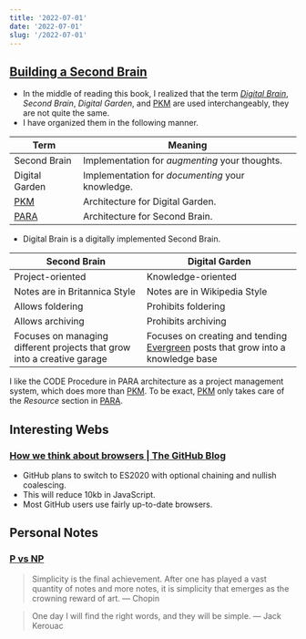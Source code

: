 ```yaml
---
title: '2022-07-01'
date: '2022-07-01'
slug: '/2022-07-01'
---
```


## [Building a Second Brain](../Readings/Building%20a%20Second%20Brain.md)

- In the middle of reading this book, I realized that the term _[Digital Brain](../Notes/Digital%20Brain.md)_, _Second Brain_, _Digital Garden_, and [PKM](../Notes/PKM.md) are used interchangeably, they are not quite the same.
- I have organized them in the following manner.

| Term                     | Meaning                                          |
| ------------------------ | ------------------------------------------------ |
| Second Brain             | Implementation for _augmenting_ your thoughts.   |
| Digital Garden           | Implementation for _documenting_ your knowledge. |
| [PKM](../Notes/PKM.md)   | Architecture for Digital Garden.                 |
| [PARA](../Notes/PARA.md) | Architecture for Second Brain.                   |

- Digital Brain is a digitally implemented Second Brain.

| Second Brain                                                            | Digital Garden                                                                                           |
| ----------------------------------------------------------------------- | -------------------------------------------------------------------------------------------------------- |
| Project-oriented                                                        | Knowledge-oriented                                                                                       |
| Notes are in Britannica Style                                           | Notes are in Wikipedia Style                                                                             |
| Allows foldering                                                        | Prohibits foldering                                                                                      |
| Allows archiving                                                        | Prohibits archiving                                                                                      |
| Focuses on managing different projects that grow into a creative garage | Focuses on creating and tending [Evergreen](../Notes/Evergreen.md) posts that grow into a knowledge base |

I like the CODE Procedure in PARA architecture as a project management system, which does more than [PKM](../Notes/PKM.md). To be exact, [PKM](../Notes/PKM.md) only takes care of the _Resource_ section in [PARA](../Notes/PARA.md).

## Interesting Webs

### [How we think about browsers | The GitHub Blog](https://github.blog/2022-06-10-how-we-think-about-browsers/)

- GitHub plans to switch to ES2020 with optional chaining and nullish coalescing.
- This will reduce 10kb in JavaScript.
- Most GitHub users use fairly up-to-date browsers.

## Personal Notes

### [P vs NP](../Notes/P%20vs%20NP.md)

> Simplicity is the final achievement. After one has played a vast quantity of notes and more notes, it is simplicity that emerges as the crowning reward of art. — Chopin

> One day I will find the right words, and they will be simple. — Jack Kerouac
